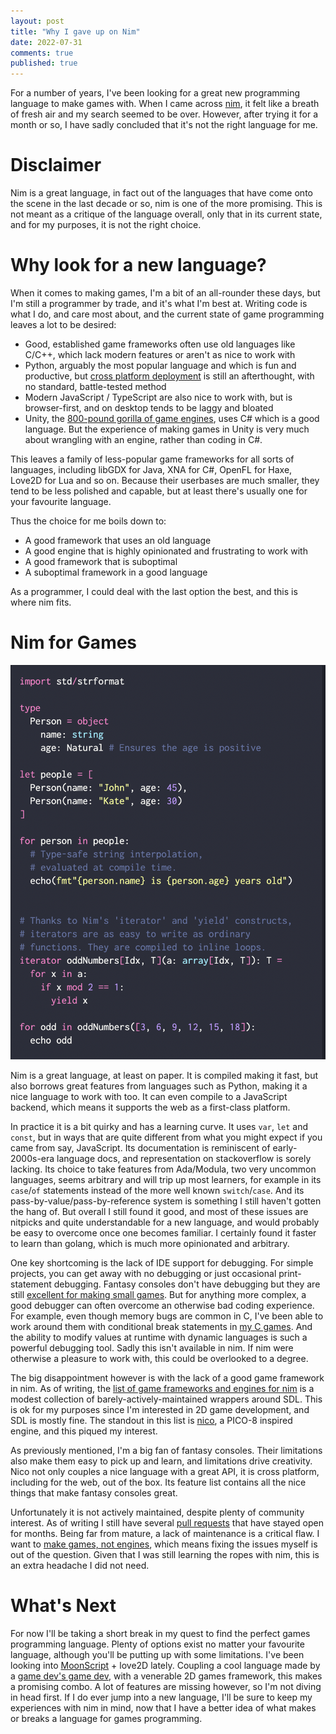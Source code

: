 ```yaml
---
layout: post
title: "Why I gave up on Nim"
date: 2022-07-31
comments: true
published: true
---
```

For a number of years, I've been looking for a great new programming language to make games with. When I came across [nim](https://nim-lang.org), it felt like a breath of fresh air and my search seemed to be over. However, after trying it for a month or so, I have sadly concluded that it's not the right language for me.

# Disclaimer

Nim is a great language, in fact out of the languages that have come onto the scene in the last decade or so, nim is one of the more promising. This is not meant as a critique of the language overall, only that in its current state, and for my purposes, it is not the right choice.

# Why look for a new language?

When it comes to making games, I'm a bit of an all-rounder these days, but I'm still a programmer by trade, and it's what I'm best at. Writing code is what I do, and care most about, and the current state of game programming leaves a lot to be desired:

- Good, established game frameworks often use old languages like C/C++, which lack modern features or aren't as nice to work with
- Python, arguably the most popular language and which is fun and productive, but [cross platform deployment](https://packaging.python.org/en/latest/overview/#bringing-your-own-python-executable) is still an afterthought, with no standard, battle-tested method
- Modern JavaScript / TypeScript are also nice to work with, but is browser-first, and on desktop tends to be laggy and bloated
- Unity, the [800-pound gorilla of game engines](https://www.gamedeveloper.com/business/game-engines-on-steam-the-definitive-breakdown), uses C# which is a good language. But the experience of making games in Unity is very much about wrangling with an engine, rather than coding in C#.

This leaves a family of less-popular game frameworks for all sorts of languages, including libGDX for Java, XNA for C#, OpenFL for Haxe, Love2D for Lua and so on. Because their userbases are much smaller, they tend to be less polished and capable, but at least there's usually one for your favourite language.

Thus the choice for me boils down to:

- A good framework that uses an old language
- A good engine that is highly opinionated and frustrating to work with
- A good framework that is suboptimal
- A suboptimal framework in a good language

As a programmer, I could deal with the last option the best, and this is where nim fits.

# Nim for Games

![nim](https://raw.githubusercontent.com/cxong/cxong.github.io/master/_posts/nim.png)

Nim is a great language, at least on paper. It is compiled making it fast, but also borrows great features from languages such as Python, making it a nice language to work with too. It can even compile to a JavaScript backend, which means it supports the web as a first-class platform.

In practice it is a bit quirky and has a learning curve. It uses `var`, `let` and `const`, but in ways that are quite different from what you might expect if you came from say, JavaScript. Its documentation is reminiscent of early-2000s-era language docs, and representation on stackoverflow is sorely lacking. Its choice to take features from Ada/Modula, two very uncommon languages, seems arbitrary and will trip up most learners, for example in its `case`/`of` statements instead of the more well known `switch`/`case`. And its pass-by-value/pass-by-reference system is something I still haven't gotten the hang of. But overall I still found it good, and most of these issues are nitpicks and quite understandable for a new language, and would probably be easy to overcome once one becomes familiar. I certainly found it faster to learn than golang, which is much more opinionated and arbitrary.

One key shortcoming is the lack of IDE support for debugging. For simple projects, you can get away with no debugging or just occasional print-statement debugging. Fantasy consoles don't have debugging but they are still [excellent for making small games](http://cxong.github.io/2020/06/fantasy-consoles-for-jams). But for anything more complex, a good debugger can often overcome an otherwise bad coding experience. For example, even though memory bugs are common in C, I've been able to work around them with conditional break statements in [my C games](https://github.com/cxong/cdogs-sdl). And the ability to modify values at runtime with dynamic languages is such a powerful debugging tool. Sadly this isn't available in nim. If nim were otherwise a pleasure to work with, this could be overlooked to a degree.

The big disappointment however is with the lack of a good game framework in nim. As of writing, the [list of game frameworks and engines for nim](https://github.com/ringabout/awesome-nim#game-frameworks) is a modest collection of barely-actively-maintained wrappers around SDL. This is ok for my purposes since I'm interested in 2D game development, and SDL is mostly fine. The standout in this list is [nico](https://github.com/ftsf/nico), a PICO-8 inspired engine, and this piqued my interest.

As previously mentioned, I'm a big fan of fantasy consoles. Their limitations also make them easy to pick up and learn, and limitations drive creativity. Nico not only couples a nice language with a great API, it is cross platform, including for the web, out of the box. Its feature list contains all the nice things that make fantasy consoles great.

Unfortunately it is not actively maintained, despite plenty of community interest. As of writing I still have several [pull requests](https://github.com/ftsf/nico/pulls) that have stayed open for months. Being far from mature, a lack of maintenance is a critical flaw. I want to [make games, not engines](https://seanmiddleditch.github.io/makes-games-not-engines-to-learn-engines/), which means fixing the issues myself is out of the question. Given that I was still learning the ropes with nim, this is an extra headache I did not need.

# What's Next

For now I'll be taking a short break in my quest to find the perfect games programming language. Plenty of options exist no matter your favourite language, although you'll be putting up with some limitations. I've been looking into [MoonScript](https://moonscript.org) + love2D lately. Coupling a cool language made by a [game dev's game dev](https://leafo.net), with a venerable 2D games framework, this makes a promising combo. A lot of features are missing however, so I'm not diving in head first. If I do ever jump into a new language, I'll be sure to keep my experiences with nim in mind, now that I have a better idea of what makes or breaks a language for games programming.
